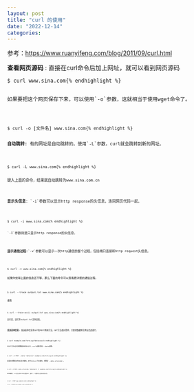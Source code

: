 ```yaml
---
layout: post
title: "curl 的使用"
date: "2022-12-14"
categories: 
---
```

<p>参考：<a href="https://www.ruanyifeng.com/blog/2011/09/curl.html">https://www.ruanyifeng.com/blog/2011/09/curl.html</a></p>

<p><strong>查看网页源码</strong> : 直接在curl命令后加上网址，就可以看到网页源码</p>

<pre>
<code>$ curl www.sina.com{% endhighlight %}

<p>如果要把这个网页保存下来，可以使用`-o`参数，这就相当于使用wget命令了。</p>

<pre>
<code>$ curl -o [文件名] www.sina.com{% endhighlight %}

<p><strong>自动跳转: </strong>有的网址是自动跳转的。使用`-L`参数，curl就会跳转到新的网址。</p>

<pre>
<code>$ curl -L www.sina.com{% endhighlight %}

<p>键入上面的命令，结果就自动跳转为www.sina.com.cn</p>

<p><strong>显示头信息</strong>: `-i`参数可以显示http response的头信息，连同网页代码一起。</p>

<pre>
<code>$ curl -i www.sina.com{% endhighlight %}

<p>`-I`参数则是只显示http response的头信息。</p>

<p><strong>显示通信过程</strong>:`-v`参数可以显示一次http通信的整个过程，包括端口连接和http request头信息。</p>

<pre>
<code>$ curl -v www.sina.com{% endhighlight %}

<p>如果你觉得上面的信息还不够，那么下面的命令可以查看更详细的通信过程。</p>

<pre>
<code>$ curl --trace output.txt www.sina.com{% endhighlight %}

<p>或者</p>

<pre>
<code>$ curl --trace-ascii output.txt www.sina.com{% endhighlight %}

<p>运行后，请打开output.txt文件查看。</p>

<p><strong>发送表单信息: </strong>发送表单信息有GET和POST两种方法。GET方法相对简单，只要把数据附在网址后面就行。</p>

<pre>
<code>$ curl example.com/form.cgi?data=xxx{% endhighlight %}

<p>POST方法必须把数据和网址分开，curl就要用到--data参数。</p>

<pre>
<code>$ curl -X POST --data &quot;data=xxx&quot; example.com/form.cgi{% endhighlight %}

<p>如果你的数据没有经过表单编码，还可以让curl为你编码，参数是`--data-urlencode`。</p>

<pre>
<code>$ curl -X POST--data-urlencode &quot;date=April 1&quot; example.com/form.cgi{% endhighlight %}

<p><strong>HTTP动词</strong>: curl默认的HTTP动词是GET，使用`-X`参数可以支持其他动词。</p>

<pre>
<code>$ curl -X POST www.example.com{% endhighlight %}

<pre>
<code>$ curl -X DELETE www.example.com{% endhighlight %}

<p>&nbsp;</p>

<p>&nbsp;</p>

